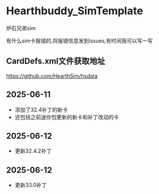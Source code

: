  # Hearthbuddy_SimTemplate

 炉石兄弟sim

 有什么sim卡报错的,将报错信息发到issues,有时间我可以写一写

 ## CardDefs.xml文件获取地址
 
 https://github.com/HearthSim/hsdata


 ## 2025-06-11
 - 添加了32.4补丁的新卡
 - 还包括之前迷你包更新的新卡和补丁改动的卡

## 2025-06-12
- 更新32.4.2补丁

## 2025-06-12
- 更新33.0补丁